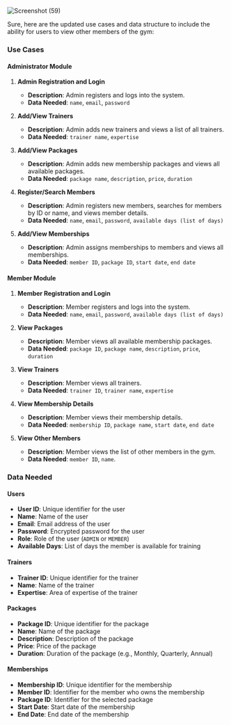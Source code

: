 
![Screenshot (59)](https://github.com/Abdul-Hussein/Gym-app/assets/136578029/0be3f378-739e-4aec-9099-e642d5c091d7)

Sure, here are the updated use cases and data structure to include the ability for users to view other members of the gym:

### Use Cases

#### Administrator Module
1. **Admin Registration and Login**
   - **Description**: Admin registers and logs into the system.
   - **Data Needed**: `name`, `email`, `password`
   
2. **Add/View Trainers**
   - **Description**: Admin adds new trainers and views a list of all trainers.
   - **Data Needed**: `trainer name`, `expertise`
   
3. **Add/View Packages**
   - **Description**: Admin adds new membership packages and views all available packages.
   - **Data Needed**: `package name`, `description`, `price`, `duration`
   
4. **Register/Search Members**
   - **Description**: Admin registers new members, searches for members by ID or name, and views member details.
   - **Data Needed**: `name`, `email`, `password`, `available days (list of days)`
   
5. **Add/View Memberships**
   - **Description**: Admin assigns memberships to members and views all memberships.
   - **Data Needed**: `member ID`, `package ID`, `start date`, `end date`

#### Member Module
1. **Member Registration and Login**
   - **Description**: Member registers and logs into the system.
   - **Data Needed**: `name`, `email`, `password`, `available days (list of days)`

2. **View Packages**
   - **Description**: Member views all available membership packages.
   - **Data Needed**: `package ID`, `package name`, `description`, `price`, `duration`
   
3. **View Trainers**
   - **Description**: Member views all trainers.
   - **Data Needed**: `trainer ID`, `trainer name`, `expertise`
   
4. **View Membership Details**
   - **Description**: Member views their membership details.
   - **Data Needed**: `membership ID`, `package name`, `start date`, `end date`

5. **View Other Members**
   - **Description**: Member views the list of other members in the gym.
   - **Data Needed**: `member ID`, `name`.

### Data Needed

#### Users
- **User ID**: Unique identifier for the user
- **Name**: Name of the user
- **Email**: Email address of the user
- **Password**: Encrypted password for the user
- **Role**: Role of the user (`ADMIN` or `MEMBER`)
- **Available Days**: List of days the member is available for training

#### Trainers
- **Trainer ID**: Unique identifier for the trainer
- **Name**: Name of the trainer
- **Expertise**: Area of expertise of the trainer

#### Packages
- **Package ID**: Unique identifier for the package
- **Name**: Name of the package
- **Description**: Description of the package
- **Price**: Price of the package
- **Duration**: Duration of the package (e.g., Monthly, Quarterly, Annual)

#### Memberships
- **Membership ID**: Unique identifier for the membership
- **Member ID**: Identifier for the member who owns the membership
- **Package ID**: Identifier for the selected package
- **Start Date**: Start date of the membership
- **End Date**: End date of the membership

